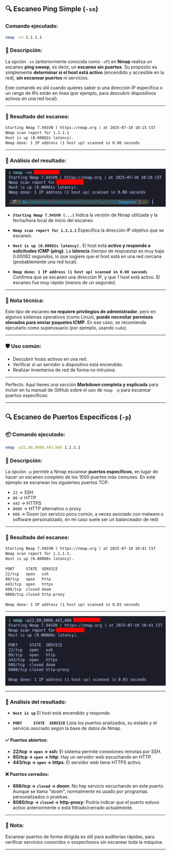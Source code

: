 ## 🔍 Escaneo Ping Simple (`-sn`)

### Comando ejecutado:

```bash
nmap -sn 1.1.1.1
```

### 📖 Descripción:

La opción `-sn` (anteriormente conocida como `-sP`) en **Nmap** realiza un escaneo **ping sweep**, es decir, un **escaneo sin puertos**. Su propósito es simplemente **determinar si el host está activo** (encendido y accesible en la red), **sin escanear puertos** ni servicios.

Este comando es útil cuando quieres saber si una dirección IP específica o un rango de IPs están en línea (por ejemplo, para descubrir dispositivos activos en una red local).

---

### 🧾 Resultado del escaneo:

```
Starting Nmap 7.94SVN ( https://nmap.org ) at 2025-07-10 10:15 CST
Nmap scan report for 1.1.1.1
Host is up (0.00082s latency).
Nmap done: 1 IP address (1 host up) scanned in 0.00 seconds
```

---

### 📌 Análisis del resultado:

![Resultado de nmap -sn](/Imagenes/nmap_sn_result.png)


* **`Starting Nmap 7.94SVN (...)`**
  Indica la versión de Nmap utilizada y la fecha/hora local de inicio del escaneo.

* **`Nmap scan report for 1.1.1.1`**
  Especifica la dirección IP objetivo que se escaneó.

* **`Host is up (0.00082s latency).`**
  El host está **activo y responde a solicitudes ICMP (ping)**.
  La **latencia** (tiempo de respuesta) es muy baja: 0.00082 segundos, lo que sugiere que el host está en una red cercana (probablemente una red local).

* **`Nmap done: 1 IP address (1 host up) scanned in 0.00 seconds`**
  Confirma que se escaneó una dirección IP, y que 1 host está activo. El escaneo fue muy rápido (menos de un segundo).

---

### 🧠 Nota técnica:

Este tipo de escaneo **no requiere privilegios de administrador**, pero en algunos sistemas operativos (como Linux), **puede necesitar permisos elevados para enviar paquetes ICMP**. En ese caso, se recomienda ejecutarlo como superusuario (por ejemplo, usando `sudo`).

---

### 🛡️ Uso común:

* Descubrir hosts activos en una red.
* Verificar si un servidor o dispositivo está encendido.
* Realizar inventarios de red de forma no intrusiva.

---

Perfecto. Aquí tienes una sección **Markdown completa y explicada** para incluir en tu manual de GitHub sobre el uso de `nmap -p` para escanear puertos específicos:

---

## 🔍 Escaneo de Puertos Específicos (`-p`)

### 📦 Comando ejecutado:

```bash
nmap -p22,80,8080,443,666 1.1.1.1
```

### 🎯 Descripción:

La opción `-p` permite a Nmap escanear **puertos específicos**, en lugar de hacer un escaneo completo de los 1000 puertos más comunes. En este ejemplo se escanean los siguientes puertos TCP:

* `22` → SSH
* `80` → HTTP
* `443` → HTTPS
* `8080` → HTTP alternativo o proxy
* `666` → Doom (un servicio poco común, a veces asociado con malware o software personalizado, en mi caso suele ser un balanceador de red)

---

### 🧾 Resultado del escaneo:

```
Starting Nmap 7.94SVN ( https://nmap.org ) at 2025-07-10 10:41 CST
Nmap scan report for 1.1.1.1.
Host is up (0.00068s latency).

PORT     STATE  SERVICE
22/tcp   open   ssh
80/tcp   open   http
443/tcp  open   https
666/tcp  closed doom
8080/tcp closed http-proxy

Nmap done: 1 IP address (1 host up) scanned in 0.03 seconds
```

---

![Resultado de nmap -p](/Imagenes/escaneo_puerto.png)

---

### 📌 Análisis del resultado:

* **`Host is up`**
  El host está encendido y responde.

* **`PORT     STATE  SERVICE`**
  Lista los puertos analizados, su estado y el servicio asociado según la base de datos de Nmap.

#### ✅ Puertos abiertos:

* **22/tcp → `open` → ssh**: El sistema permite conexiones remotas por SSH.
* **80/tcp → `open` → http**: Hay un servidor web escuchando en HTTP.
* **443/tcp → `open` → https**: El servidor web tiene HTTPS activo.

#### ❌ Puertos cerrados:

* **666/tcp → `closed` → doom**: No hay servicio escuchando en este puerto. Aunque se llama "doom", normalmente es usado por programas personalizados o pruebas.
* **8080/tcp → `closed` → http-proxy**: Podría indicar que el puerto estuvo activo anteriormente o está filtrado/cerrado actualmente.

---

### 🧠 Nota:

Escanear puertos de forma dirigida es útil para auditorías rápidas, para verificar servicios conocidos o sospechosos sin escanear toda la máquina.

---

